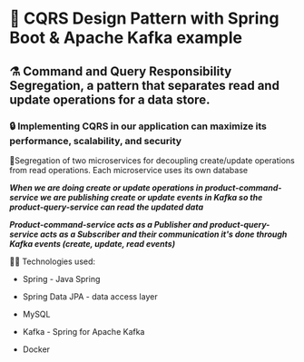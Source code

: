 # 🎏 CQRS Design Pattern with Spring Boot &amp; Apache Kafka example
## ⚗️ Command and Query Responsibility Segregation, a pattern that separates read and update operations for a data store. 
### 🔒 Implementing CQRS in our application can maximize its performance, scalability, and security

🚊Segregation of two microservices for decoupling create/update operations from read operations. Each microservice uses its own database

***When we are doing create or update operations in product-command-service we are publishing create or update events in Kafka so the product-query-service can read the updated data***

***Product-command-service acts as a Publisher and product-query-service acts as a Subscriber and their communication it's done through Kafka events (create, update, read events)***

👨‍💻 Technologies used:
- Spring - Java Spring
* Spring Data JPA - data access layer
+ MySQL
- Kafka - Spring for Apache Kafka
* Docker




